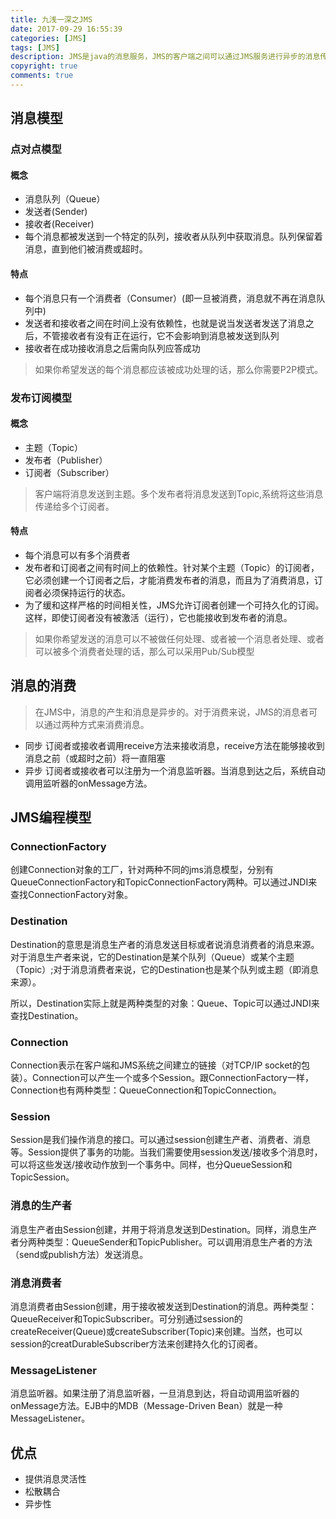 ```yaml
---
title: 九浅一深之JMS
date: 2017-09-29 16:55:39
categories: [JMS]
tags: [JMS]
description: JMS是java的消息服务，JMS的客户端之间可以通过JMS服务进行异步的消息传输
copyright: true
comments: true
---
```

<!-- more -->
## 消息模型
### 点对点模型
#### 概念
* 消息队列（Queue）
* 发送者(Sender)
* 接收者(Receiver)
* 每个消息都被发送到一个特定的队列，接收者从队列中获取消息。队列保留着消息，直到他们被消费或超时。
#### 特点
* 每个消息只有一个消费者（Consumer）(即一旦被消费，消息就不再在消息队列中)
* 发送者和接收者之间在时间上没有依赖性，也就是说当发送者发送了消息之后，不管接收者有没有正在运行，它不会影响到消息被发送到队列
* 接收者在成功接收消息之后需向队列应答成功
> 如果你希望发送的每个消息都应该被成功处理的话，那么你需要P2P模式。
### 发布订阅模型
#### 概念
* 主题（Topic）
* 发布者（Publisher）
* 订阅者（Subscriber） 
> 客户端将消息发送到主题。多个发布者将消息发送到Topic,系统将这些消息传递给多个订阅者。
#### 特点
* 每个消息可以有多个消费者
* 发布者和订阅者之间有时间上的依赖性。针对某个主题（Topic）的订阅者，它必须创建一个订阅者之后，才能消费发布者的消息，而且为了消费消息，订阅者必须保持运行的状态。
* 为了缓和这样严格的时间相关性，JMS允许订阅者创建一个可持久化的订阅。这样，即使订阅者没有被激活（运行），它也能接收到发布者的消息。
> 如果你希望发送的消息可以不被做任何处理、或者被一个消息者处理、或者可以被多个消费者处理的话，那么可以采用Pub/Sub模型
## 消息的消费
> 在JMS中，消息的产生和消息是异步的。对于消费来说，JMS的消息者可以通过两种方式来消费消息。
* 同步 
订阅者或接收者调用receive方法来接收消息，receive方法在能够接收到消息之前（或超时之前）将一直阻塞 
* 异步 
订阅者或接收者可以注册为一个消息监听器。当消息到达之后，系统自动调用监听器的onMessage方法。
## JMS编程模型
### ConnectionFactory

创建Connection对象的工厂，针对两种不同的jms消息模型，分别有QueueConnectionFactory和TopicConnectionFactory两种。可以通过JNDI来查找ConnectionFactory对象。

###  Destination

Destination的意思是消息生产者的消息发送目标或者说消息消费者的消息来源。对于消息生产者来说，它的Destination是某个队列（Queue）或某个主题（Topic）;对于消息消费者来说，它的Destination也是某个队列或主题（即消息来源）。

所以，Destination实际上就是两种类型的对象：Queue、Topic可以通过JNDI来查找Destination。

###  Connection

Connection表示在客户端和JMS系统之间建立的链接（对TCP/IP socket的包装）。Connection可以产生一个或多个Session。跟ConnectionFactory一样，Connection也有两种类型：QueueConnection和TopicConnection。

###  Session

Session是我们操作消息的接口。可以通过session创建生产者、消费者、消息等。Session提供了事务的功能。当我们需要使用session发送/接收多个消息时，可以将这些发送/接收动作放到一个事务中。同样，也分QueueSession和TopicSession。
###  消息的生产者
消息生产者由Session创建，并用于将消息发送到Destination。同样，消息生产者分两种类型：QueueSender和TopicPublisher。可以调用消息生产者的方法（send或publish方法）发送消息。
###  消息消费者
消息消费者由Session创建，用于接收被发送到Destination的消息。两种类型：QueueReceiver和TopicSubscriber。可分别通过session的createReceiver(Queue)或createSubscriber(Topic)来创建。当然，也可以session的creatDurableSubscriber方法来创建持久化的订阅者。
###  MessageListener
消息监听器。如果注册了消息监听器，一旦消息到达，将自动调用监听器的onMessage方法。EJB中的MDB（Message-Driven Bean）就是一种MessageListener。
## 优点
* 提供消息灵活性
* 松散耦合
* 异步性
